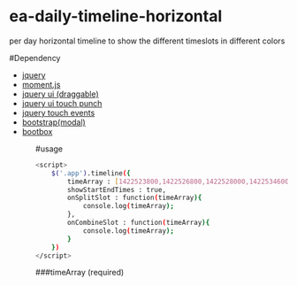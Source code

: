 # ea-daily-timeline-horizontal
per day horizontal timeline to show the different timeslots in different colors

#Dependency
<ul>
<li><a href="http://jquery.com">jquery</a></li>
<li><a href="http://momentjs.com">moment.js</a></li>
<li><a href="http://jqueryui.com">jquery ui (draggable)</a></li>
<li><a href="http://touchpunch.furf.com/">jquery ui touch punch</a></li>
<li><a href="https://github.com/benmajor/jQuery-Touch-Events">jquery touch events</a></li>
<li><a href="http://getbootstrap.com/">bootstrap(modal)</a></li>
<li><a href="http://bootboxjs.com/">bootbox</a></li>

<ul>


#usage

```sh  
<script>
	$('.app').timeline({
		timeArray : [1422523800,1422526800,1422528000,1422534600,1422538200,1422541800,1422546400,1422552600],
		showStartEndTimes : true,
		onSplitSlot : function(timeArray){
			console.log(timeArray);
		},
		onCombineSlot : function(timeArray){
			console.log(timeArray);
		}
	})
</script>
```

###timeArray 
(required)
